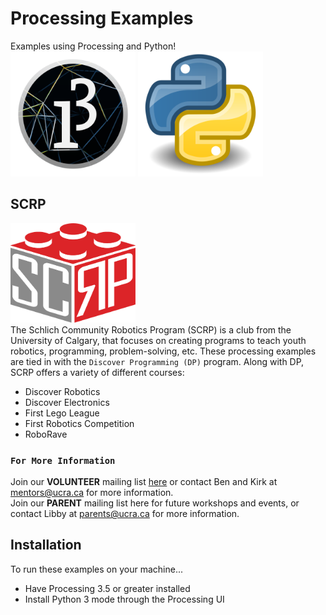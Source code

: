 # Processing Examples
Examples using Processing and Python!\
<img src="processing_logo.png" alt="processing_logo" width="200"/>
<img src="python_logo.png" alt="python_logo" width="200"/>

## SCRP
<img src="logo.png" alt="python_logo" width="200"/>\
The Schlich Community Robotics Program (SCRP) is a club from the University of Calgary, that focuses on creating
programs to teach youth robotics, programming, problem-solving, etc. These processing examples are tied in with
the `Discover Programming (DP)` program. Along with DP, SCRP offers a variety of different courses:

- Discover Robotics
- Discover Electronics
- First Lego League
- First Robotics Competition
- RoboRave

### `For More Information`
Join our <strong>VOLUNTEER</strong> mailing list [here](https://ucalgary.us7.list-manage.com/subscribe?u=5209e3ff81bd53bbef6d18692&id=0e9ff6b991) or contact Ben and Kirk at mentors@ucra.ca for more information.\
Join our <strong>PARENT</strong> mailing list here for future workshops and events, or contact Libby at parents@ucra.ca for more information.

## Installation
To run these examples on your machine...
- Have Processing 3.5 or greater installed
- Install Python 3 mode through the Processing UI
